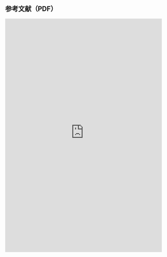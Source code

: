 <html lang="ja">
<head>
    <meta charset="UTF-8">
    <title>PDFの埋め込み表示</title>
    <style>
        #iframeBlock{
            height: 100%;
        /* iframeのサイズ調整 */
        .iframeBody{
            height: 100%;
        iframe {
            border: none; /* 枠線を非表示に */
            width: 100%;
            height: 750px;
        }
        }
            }
    </style>
</head>
<body>

<h2>参考文献（PDF）</h2>

<!-- PDFファイルの埋め込み表示 -->
<div id="iframeBlock">
    <div class="iframeBody">
    <iframe src="https://deeplearning-on-graphs.github.io/References.pdf"></iframe>
    </div>
</div>

</body>
</html>
